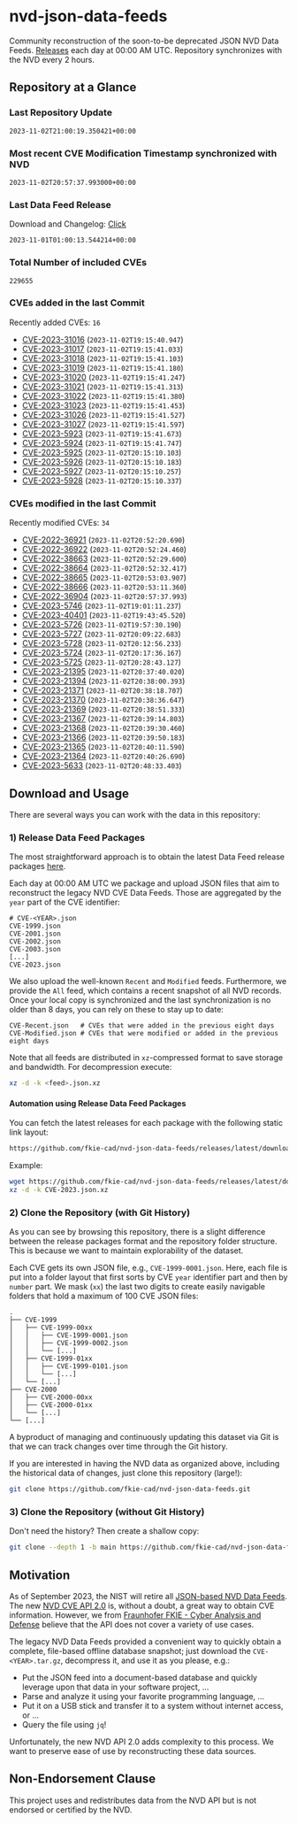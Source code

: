 # nvd-json-data-feeds

Community reconstruction of the soon-to-be deprecated JSON NVD Data Feeds. 
[Releases](https://github.com/fkie-cad/nvd-json-data-feeds/releases/latest) each day at 00:00 AM UTC.
Repository synchronizes with the NVD every 2 hours.

## Repository at a Glance

### Last Repository Update

```plain
2023-11-02T21:00:19.350421+00:00
```

### Most recent CVE Modification Timestamp synchronized with NVD

```plain
2023-11-02T20:57:37.993000+00:00
```

### Last Data Feed Release

Download and Changelog: [Click](https://github.com/fkie-cad/nvd-json-data-feeds/releases/latest)

```plain
2023-11-01T01:00:13.544214+00:00
```

### Total Number of included CVEs

```plain
229655
```

### CVEs added in the last Commit

Recently added CVEs: `16`

* [CVE-2023-31016](CVE-2023/CVE-2023-310xx/CVE-2023-31016.json) (`2023-11-02T19:15:40.947`)
* [CVE-2023-31017](CVE-2023/CVE-2023-310xx/CVE-2023-31017.json) (`2023-11-02T19:15:41.033`)
* [CVE-2023-31018](CVE-2023/CVE-2023-310xx/CVE-2023-31018.json) (`2023-11-02T19:15:41.103`)
* [CVE-2023-31019](CVE-2023/CVE-2023-310xx/CVE-2023-31019.json) (`2023-11-02T19:15:41.180`)
* [CVE-2023-31020](CVE-2023/CVE-2023-310xx/CVE-2023-31020.json) (`2023-11-02T19:15:41.247`)
* [CVE-2023-31021](CVE-2023/CVE-2023-310xx/CVE-2023-31021.json) (`2023-11-02T19:15:41.313`)
* [CVE-2023-31022](CVE-2023/CVE-2023-310xx/CVE-2023-31022.json) (`2023-11-02T19:15:41.380`)
* [CVE-2023-31023](CVE-2023/CVE-2023-310xx/CVE-2023-31023.json) (`2023-11-02T19:15:41.453`)
* [CVE-2023-31026](CVE-2023/CVE-2023-310xx/CVE-2023-31026.json) (`2023-11-02T19:15:41.527`)
* [CVE-2023-31027](CVE-2023/CVE-2023-310xx/CVE-2023-31027.json) (`2023-11-02T19:15:41.597`)
* [CVE-2023-5923](CVE-2023/CVE-2023-59xx/CVE-2023-5923.json) (`2023-11-02T19:15:41.673`)
* [CVE-2023-5924](CVE-2023/CVE-2023-59xx/CVE-2023-5924.json) (`2023-11-02T19:15:41.747`)
* [CVE-2023-5925](CVE-2023/CVE-2023-59xx/CVE-2023-5925.json) (`2023-11-02T20:15:10.103`)
* [CVE-2023-5926](CVE-2023/CVE-2023-59xx/CVE-2023-5926.json) (`2023-11-02T20:15:10.183`)
* [CVE-2023-5927](CVE-2023/CVE-2023-59xx/CVE-2023-5927.json) (`2023-11-02T20:15:10.257`)
* [CVE-2023-5928](CVE-2023/CVE-2023-59xx/CVE-2023-5928.json) (`2023-11-02T20:15:10.337`)


### CVEs modified in the last Commit

Recently modified CVEs: `34`

* [CVE-2022-36921](CVE-2022/CVE-2022-369xx/CVE-2022-36921.json) (`2023-11-02T20:52:20.690`)
* [CVE-2022-36922](CVE-2022/CVE-2022-369xx/CVE-2022-36922.json) (`2023-11-02T20:52:24.460`)
* [CVE-2022-38663](CVE-2022/CVE-2022-386xx/CVE-2022-38663.json) (`2023-11-02T20:52:29.600`)
* [CVE-2022-38664](CVE-2022/CVE-2022-386xx/CVE-2022-38664.json) (`2023-11-02T20:52:32.417`)
* [CVE-2022-38665](CVE-2022/CVE-2022-386xx/CVE-2022-38665.json) (`2023-11-02T20:53:03.907`)
* [CVE-2022-38666](CVE-2022/CVE-2022-386xx/CVE-2022-38666.json) (`2023-11-02T20:53:11.360`)
* [CVE-2022-36904](CVE-2022/CVE-2022-369xx/CVE-2022-36904.json) (`2023-11-02T20:57:37.993`)
* [CVE-2023-5746](CVE-2023/CVE-2023-57xx/CVE-2023-5746.json) (`2023-11-02T19:01:11.237`)
* [CVE-2023-40401](CVE-2023/CVE-2023-404xx/CVE-2023-40401.json) (`2023-11-02T19:43:45.520`)
* [CVE-2023-5726](CVE-2023/CVE-2023-57xx/CVE-2023-5726.json) (`2023-11-02T19:57:30.190`)
* [CVE-2023-5727](CVE-2023/CVE-2023-57xx/CVE-2023-5727.json) (`2023-11-02T20:09:22.683`)
* [CVE-2023-5728](CVE-2023/CVE-2023-57xx/CVE-2023-5728.json) (`2023-11-02T20:12:56.233`)
* [CVE-2023-5724](CVE-2023/CVE-2023-57xx/CVE-2023-5724.json) (`2023-11-02T20:17:36.167`)
* [CVE-2023-5725](CVE-2023/CVE-2023-57xx/CVE-2023-5725.json) (`2023-11-02T20:28:43.127`)
* [CVE-2023-21395](CVE-2023/CVE-2023-213xx/CVE-2023-21395.json) (`2023-11-02T20:37:40.020`)
* [CVE-2023-21394](CVE-2023/CVE-2023-213xx/CVE-2023-21394.json) (`2023-11-02T20:38:00.393`)
* [CVE-2023-21371](CVE-2023/CVE-2023-213xx/CVE-2023-21371.json) (`2023-11-02T20:38:18.707`)
* [CVE-2023-21370](CVE-2023/CVE-2023-213xx/CVE-2023-21370.json) (`2023-11-02T20:38:36.647`)
* [CVE-2023-21369](CVE-2023/CVE-2023-213xx/CVE-2023-21369.json) (`2023-11-02T20:38:51.333`)
* [CVE-2023-21367](CVE-2023/CVE-2023-213xx/CVE-2023-21367.json) (`2023-11-02T20:39:14.803`)
* [CVE-2023-21368](CVE-2023/CVE-2023-213xx/CVE-2023-21368.json) (`2023-11-02T20:39:30.460`)
* [CVE-2023-21366](CVE-2023/CVE-2023-213xx/CVE-2023-21366.json) (`2023-11-02T20:39:50.183`)
* [CVE-2023-21365](CVE-2023/CVE-2023-213xx/CVE-2023-21365.json) (`2023-11-02T20:40:11.590`)
* [CVE-2023-21364](CVE-2023/CVE-2023-213xx/CVE-2023-21364.json) (`2023-11-02T20:40:26.690`)
* [CVE-2023-5633](CVE-2023/CVE-2023-56xx/CVE-2023-5633.json) (`2023-11-02T20:48:33.403`)


## Download and Usage

There are several ways you can work with the data in this repository:

### 1) Release Data Feed Packages

The most straightforward approach is to obtain the latest Data Feed release packages [here](https://github.com/fkie-cad/nvd-json-data-feeds/releases/latest).

Each day at 00:00 AM UTC we package and upload JSON files that aim to reconstruct the legacy NVD CVE Data Feeds.
Those are aggregated by the `year` part of the CVE identifier:

```
# CVE-<YEAR>.json
CVE-1999.json
CVE-2001.json
CVE-2002.json
CVE-2003.json
[...]
CVE-2023.json
```

We also upload the well-known `Recent` and `Modified` feeds.
Furthermore, we provide the `All` feed, which contains a recent snapshot of all NVD records.
Once your local copy is synchronized and the last synchronization is no older than 8 days, you can rely on these to stay up to date:

```plain
CVE-Recent.json   # CVEs that were added in the previous eight days
CVE-Modified.json # CVEs that were modified or added in the previous eight days
```

Note that all feeds are distributed in `xz`-compressed format to save storage and bandwidth.
For decompression execute:

```sh
xz -d -k <feed>.json.xz
```


#### Automation using Release Data Feed Packages

You can fetch the latest releases for each package with the following static link layout:

```sh
https://github.com/fkie-cad/nvd-json-data-feeds/releases/latest/download/CVE-<YEAR>.json.xz
```

Example:

```sh
wget https://github.com/fkie-cad/nvd-json-data-feeds/releases/latest/download/CVE-2023.json.xz
xz -d -k CVE-2023.json.xz
```

### 2) Clone the Repository (with Git History)

As you can see by browsing this repository, there is a slight difference between the release packages format and the repository folder structure.
This is because we want to maintain explorability of the dataset.

Each CVE gets its own JSON file, e.g., `CVE-1999-0001.json`.
Here, each file is put into a folder layout that first sorts by CVE `year` identifier part and then by `number` part.
We mask (`xx`) the last two digits to create easily navigable folders that hold a maximum of 100 CVE JSON files:

```plain
.
├── CVE-1999
│   ├── CVE-1999-00xx
│   │   ├── CVE-1999-0001.json
│   │   ├── CVE-1999-0002.json
│   │   └── [...]
│   ├── CVE-1999-01xx
│   │   ├── CVE-1999-0101.json
│   │   └── [...]
│   └── [...]
├── CVE-2000
│   ├── CVE-2000-00xx
│   ├── CVE-2000-01xx
│   └── [...]
└── [...]
```

A byproduct of managing and continuously updating this dataset via Git is that we can track changes over time through the Git history.

If you are interested in having the NVD data as organized above, including the historical data of changes, just clone this repository (large!):

```sh
git clone https://github.com/fkie-cad/nvd-json-data-feeds.git
```

### 3) Clone the Repository (without Git History)

Don't need the history? Then create a shallow copy:

```sh
git clone --depth 1 -b main https://github.com/fkie-cad/nvd-json-data-feeds.git
```

## Motivation

As of September 2023, the NIST will retire all [JSON-based NVD Data Feeds](https://nvd.nist.gov/vuln/data-feeds#divRetirementBanner-1).
The new [NVD CVE API 2.0](https://nvd.nist.gov/developers/vulnerabilities) is, without a doubt, a great way to obtain CVE information.
However, we from [Fraunhofer FKIE - Cyber Analysis and Defense](https://www.fkie.fraunhofer.de/en/departments/cad.html) believe that the API does not cover a variety of use cases.

The legacy NVD Data Feeds provided a convenient way to quickly obtain a complete, file-based offline database snapshot; just download the `CVE-<YEAR>.tar.gz`, decompress it, and use it as you please, e.g.:

* Put the JSON feed into a document-based database and quickly leverage upon that data in your software project, ...
* Parse and analyze it using your favorite programming language, ...
* Put it on a USB stick and transfer it to a system without internet access, or ...
* Query the file using `jq`!

Unfortunately, the new NVD API 2.0 adds complexity to this process.
We want to preserve ease of use by reconstructing these data sources.

## Non-Endorsement Clause

This project uses and redistributes data from the NVD API but is not endorsed or certified by the NVD.
